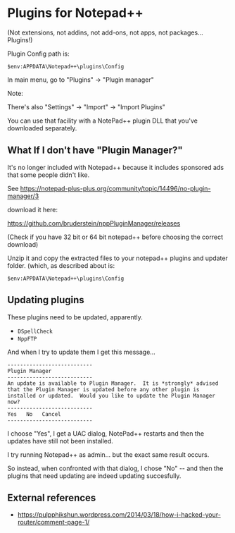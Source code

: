 ﻿# Plugins for Notepad++

(Not extensions, not addins, not add-ons, not apps, not packages... Plugins!)

Plugin Config path is:

	$env:APPDATA\Notepad++\plugins\Config

In main menu, go to "Plugins" -> "Plugin manager"

Note:

There's also "Settings" -> "Import" -> "Import Plugins"

You can use that facility with a NotePad++ plugin DLL that you've downloaded separately.

## What If I don't have "Plugin Manager?"

It's no longer included with Notepad++ because it includes sponsored ads that some people didn't like.

See <https://notepad-plus-plus.org/community/topic/14496/no-plugin-manager/3>

download it here:

<https://github.com/bruderstein/nppPluginManager/releases>

(Check if you have 32 bit or 64 bit notepad++ before choosing the correct download)

Unzip it and copy the extracted files to your notepad++ plugins and updater folder. (which, as described about is:

	$env:APPDATA\Notepad++\plugins\Config

## Updating plugins

These plugins need to be updated, apparently.

- `DSpellCheck`
- `NppFTP`

And when I try to update them I get this message...

	---------------------------
	Plugin Manager
	---------------------------
	An update is available to Plugin Manager.  It is *strongly* advised that the Plugin Manager is updated before any other plugin is installed or updated.  Would you like to update the Plugin Manager now?
	---------------------------
	Yes   No   Cancel
	---------------------------

I choose "Yes", I get a UAC dialog, NotePad++ restarts and then the updates have still not been installed.

I try running Notepad++ as admin... but the exact same result occurs.

So instead, when confronted with that dialog, I chose "No" -- and then the plugins that need updating are indeed updating succesfully.

## External references

- <https://pulpphikshun.wordpress.com/2014/03/18/how-i-hacked-your-router/comment-page-1/>